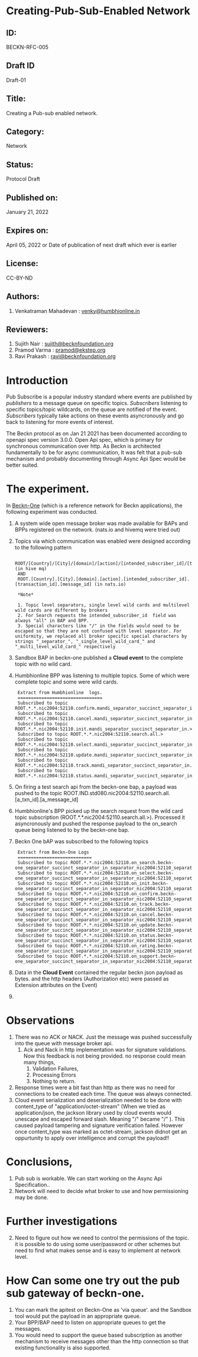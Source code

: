 # Creating-Pub-Sub-Enabled Network


## ID: 
BECKN-RFC-005

## Draft ID
Draft-01

## Title:
Creating a Pub-sub enabled network.

## Category:
Network

## Status:
Protocol Draft

## Published on:
January 21, 2022

## Expires on:
April 05, 2022 or Date of publication of next draft which ever is earlier

## License:
CC-BY-ND

## Authors:
1. Venkatraman Mahadevan : venky@humbhionline.in

## Reviewers:
1. Sujith Nair : sujith@becknfoundation.org
2. Pramod Varma : pramod@ekstep.org
3. Ravi Prakash : ravi@becknfoundation.org


# Introduction
Pub Subscribe is a popular industry standard where events are published by _publishers_ to a message queue on specific topics. _Subscribers_ listening to specific topics/topic wildcards, on the queue are notified of the event. _Subscribers_ typically take actions on these events asyncronously and go back to listening for more events of interest.

The Beckn protocol as on Jan 21 2021 has been documented according to openapi spec version 3.0.0. Open Api spec, which is primary for synchronous communication over http. As Beckn is architected fundamentally to be for async communication, It was felt that a pub-sub mechanism and probably documenting through Async Api Spec would be better suited. 

# The experiment.
In [Beckn-One](https://github.com/venkatramanm/beckn-portal) (which is a reference network for Beckn applications), the following experiment was conducted. 

1. A system wide open message broker was made available for BAPs and BPPs registered on the network. (nats.io and  hivemq were tried out)
2. Topics via which communication was enabled were designed according to the following pattern

		ROOT/[Country]/[City]/[domain]/[action]/[intended_subscriber_id]/[transaction_id]/[message_id] (in hive mq) 
		AND 
		ROOT.[Country].[City].[domain].[action].[intended_subscriber_id].[transaction_id].[message_id] (in nats.io) 
		
		*Note*
		
		1. Topic level separators, single level wild cards and multilevel wild cards are different by brokers
		2. For Search requests the intended_subscriber_id  field was always "all" in BAP and BPP. 
		3. Special characters like "/" in the fields would need to be escaped so that they are not confused with level separator. For uniformity, we replaced all broker specific special characters by strings "_separator_", "_single_level_wild_card_" and "_multi_level_wild_card_" respectively
		
1. Sandbox BAP in beckn-one published a **Cloud event** to the complete  topic with no wild card. 
2. Humbhionline BPP was listening to multiple topics. Some of which were complete topic and some were wild cards. 
		
		Extract from Humbhionline  logs. 
		================================
		Subscribed to topic ROOT.*.*.nic2004:52110.confirm.mandi_separator_succinct_separator_in.>
		Subscribed to topic ROOT.*.*.nic2004:52110.cancel.mandi_separator_succinct_separator_in.>
		Subscribed to topic ROOT.*.*.nic2004:52110.init.mandi_separator_succinct_separator_in.>
		Subscribed to topic ROOT.*.*.nic2004:52110.search.all.>
		Subscribed to topic ROOT.*.*.nic2004:52110.select.mandi_separator_succinct_separator_in.>
		Subscribed to topic ROOT.*.*.nic2004:52110.update.mandi_separator_succinct_separator_in.>
		Subscribed to topic ROOT.*.*.nic2004:52110.track.mandi_separator_succinct_separator_in.>
		Subscribed to topic ROOT.*.*.nic2004:52110.status.mandi_separator_succinct_separator_in.>
	
5. On firing a test search api from the beckn-one bap, a payload was pushed to the topic ROOT.IND.std080.nic2004:52110.search.all.[a_txn_id].[a_message_id]
 
5. Humbhionline's BPP picked up the search request from the wild card topic subscription (ROOT.\*.*.nic2004:52110.search.all.>). Processed it asyncronously and pushed the response payload to the on_search queue  being listened to by the beckn-one bap. 

6. Beckn One bAP was subscribed to the following topics 

		Extract from Beckn-One Logs
		============================
		Subscribed to topic ROOT.*.*.nic2004:52110.on_search.beckn-one_separator_succinct_separator_in_separator_nic2004:52110_separator_BAP.>
		Subscribed to topic ROOT.*.*.nic2004:52110.on_select.beckn-one_separator_succinct_separator_in_separator_nic2004:52110_separator_BAP.>
		Subscribed to topic ROOT.*.*.nic2004:52110.on_init.beckn-one_separator_succinct_separator_in_separator_nic2004:52110_separator_BAP.>
		Subscribed to topic ROOT.*.*.nic2004:52110.on_confirm.beckn-one_separator_succinct_separator_in_separator_nic2004:52110_separator_BAP.>
		Subscribed to topic ROOT.*.*.nic2004:52110.on_track.beckn-one_separator_succinct_separator_in_separator_nic2004:52110_separator_BAP.>
		Subscribed to topic ROOT.*.*.nic2004:52110.on_cancel.beckn-one_separator_succinct_separator_in_separator_nic2004:52110_separator_BAP.>
		Subscribed to topic ROOT.*.*.nic2004:52110.on_update.beckn-one_separator_succinct_separator_in_separator_nic2004:52110_separator_BAP.>
		Subscribed to topic ROOT.*.*.nic2004:52110.on_status.beckn-one_separator_succinct_separator_in_separator_nic2004:52110_separator_BAP.>
		Subscribed to topic ROOT.*.*.nic2004:52110.on_rating.beckn-one_separator_succinct_separator_in_separator_nic2004:52110_separator_BAP.>
		Subscribed to topic ROOT.*.*.nic2004:52110.on_support.beckn-one_separator_succinct_separator_in_separator_nic2004:52110_separator_BAP.>
		
1. Data in the **Cloud Event** contained the regular beckn json payload as bytes. and the http headers (Authorization etc) were passed as Extension attributes on the Event)
2. 
# Observations
1. There was no ACK or NACK. Just the message was pushed successfully into the queue with message broker api.
	1. Ack and Nack in http implementation was for signature validations. Now this feedback is not being provided. no response could mean many things,
		1. Validation Failures, 
		2. Processing Errors
		3. Nothing to return.
2. Response times were a bit fast than http as there was no need for connections to be created each time. The queue was always connected. 
3. Cloud event serialization and deserialization needed to be done with content_type of "application/octet-stream" (When we tried as application/json, the jackson library used by cloud events would unescape and escaped forward slash. Meaning "\/" became "/" ). This caused payload tampering and signature verification failed. However once content_type was marked as octet-stream, jackson didnot get an oppurtunity to apply over intelligence and corrupt the payload!! 



# Conclusions, 
1. Pub sub is workable. We can start working on the Async  Api Specification..
2. Network will need to decide what broker to use and how permissioning may be done.

# Further investigations 
2. Need to figure out how we need to control the permissions of the topic. it is possible to do using some user/password or other schemes but need to find what makes sense and is easy to implement at network level. 


# How Can some one try out the pub sub gateway of beckn-one. 
1. You can mark the apitest on Beckn-One as 'via queue'. and the Sandbox tool would put the payload in an appropriate queue. 
2. Your BPP/BAP need to listen on appropriate queues to get the messages. 	
3. You would need  to support the queue based subscription as another mechanism to receive messages other than the http connection so that existing functionality is also supported.

 




